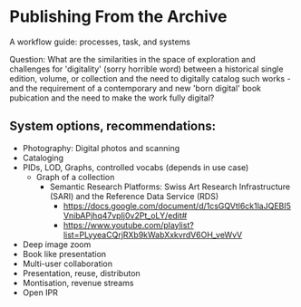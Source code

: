 # Publishing From the Archive

A workflow guide: processes, task, and systems

Question: What are the similarities in the space of exploration and challenges for 'digitality' (sorry horrible word) between a historical single edition, volume, or collection and the need to digitally catalog such works - and the requirement of a contemporary and new 'born digital' book pubication and the need to make the work fully digital?

## System options, recommendations:

  - Photography: Digital photos and scanning
  - Cataloging
  - PIDs, LOD, Graphs, controlled vocabs (depends in use case)
    - Graph of a collection
      - Semantic Research Platforms: Swiss Art Research Infrastructure (SARI) and the Reference Data Service (RDS)
        - https://docs.google.com/document/d/1csGQVtl6ck1laJQEBI5VnibAPjhq47vpIj0v2Pt_oLY/edit#
        - https://www.youtube.com/playlist?list=PLyyeaCQrjRXb9kWabXxkvrdV6OH_veWvV  
  - Deep image zoom 
  - Book like presentation
  - Multi-user collaboration
  - Presentation, reuse, distributon
  - Montisation, revenue streams
  - Open IPR

